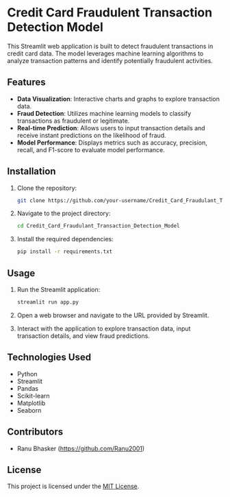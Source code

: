 # Credit Card Fraudulent Transaction Detection Model

This Streamlit web application is built to detect fraudulent transactions in credit card data. The model leverages machine learning algorithms to analyze transaction patterns and identify potentially fraudulent activities.

## Features

- **Data Visualization**: Interactive charts and graphs to explore transaction data.
- **Fraud Detection**: Utilizes machine learning models to classify transactions as fraudulent or legitimate.
- **Real-time Prediction**: Allows users to input transaction details and receive instant predictions on the likelihood of fraud.
- **Model Performance**: Displays metrics such as accuracy, precision, recall, and F1-score to evaluate model performance.

## Installation

1. Clone the repository:

   ```bash
   git clone https://github.com/your-username/Credit_Card_Fraudulant_Transaction_Detection_Model.git
   ```

2. Navigate to the project directory:

   ```bash
   cd Credit_Card_Fraudulant_Transaction_Detection_Model
   ```

3. Install the required dependencies:

   ```bash
   pip install -r requirements.txt
   ```

## Usage

1. Run the Streamlit application:

   ```bash
   streamlit run app.py
   ```

2. Open a web browser and navigate to the URL provided by Streamlit.

3. Interact with the application to explore transaction data, input transaction details, and view fraud predictions.

## Technologies Used

- Python
- Streamlit
- Pandas
- Scikit-learn
- Matplotlib
- Seaborn

## Contributors

- Ranu Bhasker (https://github.com/Ranu2001)


## License

This project is licensed under the [MIT License](https://opensource.org/licenses/MIT).
